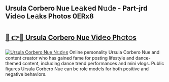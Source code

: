 ## Ursula Corbero Nue Le𝚊k𝚎d N𝚞𝚍e - Part-jrd Vid𝚎o Le𝚊ks Photos 0ERx8

# <h2><a href="http://fb79b7x.evod.top/?m=Ursula+Corbero+Nue">🔗 👉🔴 Ursula Corbero Nue Vid𝚎o Ph𝚘t𝚘s</a></h2>

[![Ursula Corbero Nue N𝚞d𝚎s](https://i.imgur.com/8V9OHl7.gif)](http://fb79b7x.evod.top/?m=Ursula+Corbero+Nue)
Online personality Ursula Corbero Nue and content creator who has gained fame for posting lifestyle and dance-themed content, including dance trend performances and mini vlogs. Public figures Ursula Corbero Nue can be role models for both positive and negative behaviors. 

